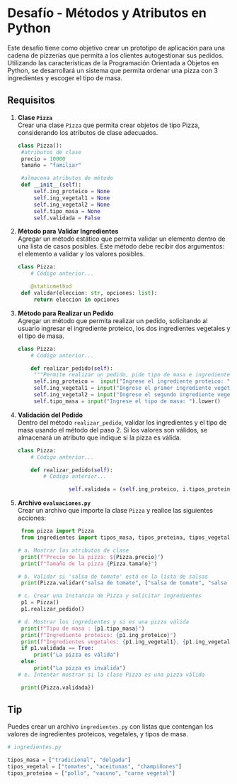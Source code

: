 # Desafío - Métodos y Atributos en Python

Este desafío tiene como objetivo crear un prototipo de aplicación para una cadena de pizzerías que permita a los clientes autogestionar sus pedidos. Utilizando las características de la Programación Orientada a Objetos en Python, se desarrollará un sistema que permita ordenar una pizza con 3 ingredientes y escoger el tipo de masa.

## Requisitos

1. **Clase `Pizza`**  
   Crear una clase `Pizza` que permita crear objetos de tipo Pizza, considerando los atributos de clase adecuados.

   ```python
   class Pizza():
    #atributos de clase
    precio = 10000
    tamaño = "familiar"

    #almacena atributos de método
    def __init__(self):
        self.ing_proteico = None
        self.ing_vegetal1 = None
        self.ing_vegetal2 = None
        self.tipo_masa = None
        self.validada = False
   ```

2. **Método para Validar Ingredientes**  
   Agregar un método estático que permita validar un elemento dentro de una lista de casos posibles. Este método debe recibir dos argumentos: el elemento a validar y los valores posibles.

   ```python
   class Pizza:
       # Código anterior...

       @staticmethod
    def validar(eleccion: str, opciones: list):
        return eleccion in opciones
   ```

3. **Método para Realizar un Pedido**  
   Agregar un método que permita realizar un pedido, solicitando al usuario ingresar el ingrediente proteico, los dos ingredientes vegetales y el tipo de masa.

   ```python
   class Pizza:
       # Código anterior...

       def realizar_pedido(self):
        """Permite realizar un pedido, pide tipo de masa e ingredientes"""
        self.ing_proteico =  input("Ingrese el ingrediente proteico: ").lower()
        self.ing_vegetal1 = input("Ingrese el primer ingrediente vegetal: ").lower()
        self.ing_vegetal2 = input("Ingrese el segundo ingrediente vegetal: ").lower()
        self.tipo_masa = input("Ingrese el tipo de masa: ").lower()
   ```

4. **Validación del Pedido**  
   Dentro del método `realizar_pedido`, validar los ingredientes y el tipo de masa usando el método del paso 2. Si los valores son válidos, se almacenará un atributo que indique si la pizza es válida.

   ```python
   class Pizza:
       # Código anterior...

       def realizar_pedido(self):
           # Código anterior...

                   self.validada = (self.ing_proteico, i.tipos_proteina) and self.validar(self.ing_vegetal1, i.tipos_vegetal) and self.validar(self.ing_vegetal2, i.tipos_vegetal) and self.validar(self.tipo_masa, i.tipos_masa)
   ```

5. **Archivo `evaluaciones.py`**  
   Crear un archivo que importe la clase `Pizza` y realice las siguientes acciones:

   ```python
    from pizza import Pizza
    from ingredientes import tipos_masa, tipos_proteina, tipos_vegetal

   # a. Mostrar los atributos de clase
    print(f"Precio de la pizza: ${Pizza.precio}")
    print(f"Tamaño de la pizza {Pizza.tamaño}")

   # b. Validar si 'salsa de tomate' está en la lista de salsas
    print(Pizza.validar("salsa de tomate", ["salsa de tomate", "salsa BBQ"]))

   # c. Crear una instancia de Pizza y solicitar ingredientes
    p1 = Pizza()
    p1.realizar_pedido()

   # d. Mostrar los ingredientes y si es una pizza válida
    print(f"Tipo de masa : {p1.tipo_masa}")
    print(f"Ingrediente proteico: {p1.ing_proteico}")
    print(f"Ingredientes vegetales: {p1.ing_vegetal1}, {p1.ing_vegetal2}")
    if p1.validada == True:
        print("La pizza es válida")
    else:
        print("La pizza es inválida")
   # e. Intentar mostrar si la clase Pizza es una pizza válida

    print({Pizza.validada})  

## Tip

Puedes crear un archivo `ingredientes.py` con listas que contengan los valores de ingredientes proteicos, vegetales, y tipos de masa.

```python
# ingredientes.py

tipos_masa = ["tradicional", "delgada"]
tipos_vegetal = ["tomates", "aceitunas", "champiñones"]
tipos_proteina = ["pollo", "vacuno", "carne vegetal"]
```